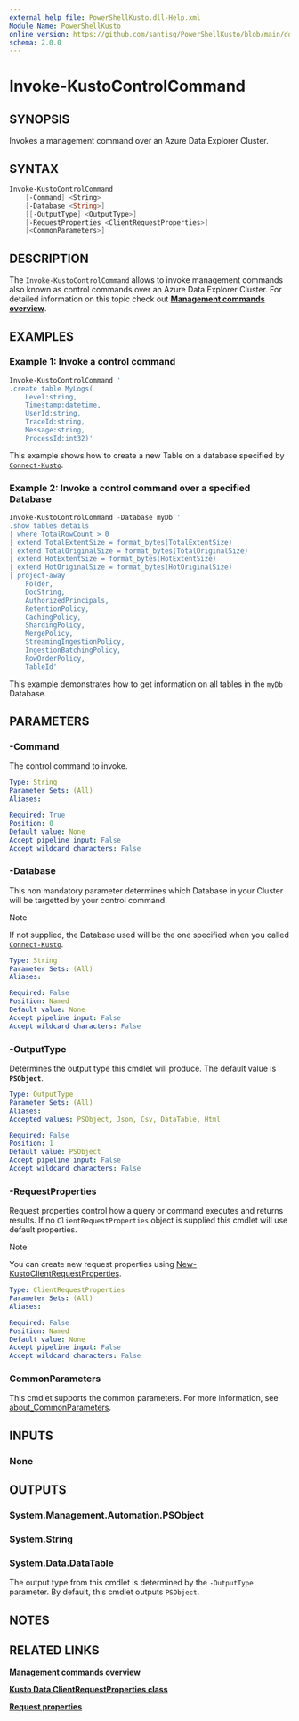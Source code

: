 ```yaml
---
external help file: PowerShellKusto.dll-Help.xml
Module Name: PowerShellKusto
online version: https://github.com/santisq/PowerShellKusto/blob/main/docs/en-US/Invoke-KustoControlCommand.md
schema: 2.0.0
---
```


# Invoke-KustoControlCommand

## SYNOPSIS

Invokes a management command over an Azure Data Explorer Cluster.

## SYNTAX

```powershell
Invoke-KustoControlCommand
    [-Command] <String>
    [-Database <String>]
    [[-OutputType] <OutputType>]
    [-RequestProperties <ClientRequestProperties>]
    [<CommonParameters>]
```

## DESCRIPTION

The `Invoke-KustoControlCommand` allows to invoke management commands also known as control commands over an Azure Data Explorer Cluster. For detailed information on this topic check out [__Management commands overview__](https://learn.microsoft.com/en-us/kusto/management/?view=microsoft-fabric).

## EXAMPLES

### Example 1: Invoke a control command

```powershell
Invoke-KustoControlCommand '
.create table MyLogs(
    Level:string,
    Timestamp:datetime,
    UserId:string,
    TraceId:string,
    Message:string,
    ProcessId:int32)'
```

This example shows how to create a new Table on a database specified by [`Connect-Kusto`](Connect-Kusto.md).

### Example 2: Invoke a control command over a specified Database

```powershell
Invoke-KustoControlCommand -Database myDb '
.show tables details
| where TotalRowCount > 0
| extend TotalExtentSize = format_bytes(TotalExtentSize)
| extend TotalOriginalSize = format_bytes(TotalOriginalSize)
| extend HotExtentSize = format_bytes(HotExtentSize)
| extend HotOriginalSize = format_bytes(HotOriginalSize)
| project-away
    Folder,
    DocString,
    AuthorizedPrincipals,
    RetentionPolicy,
    CachingPolicy,
    ShardingPolicy,
    MergePolicy,
    StreamingIngestionPolicy,
    IngestionBatchingPolicy,
    RowOrderPolicy,
    TableId'
```

This example demonstrates how to get information on all tables in the `myDb` Database.

## PARAMETERS

### -Command

The control command to invoke.

```yaml
Type: String
Parameter Sets: (All)
Aliases:

Required: True
Position: 0
Default value: None
Accept pipeline input: False
Accept wildcard characters: False
```

### -Database

This non mandatory parameter determines which Database in your Cluster will be targetted by your control command.

> [!NOTE]
>
> If not supplied, the Database used will be the one specified when you called [`Connect-Kusto`](Connect-Kusto.md).

```yaml
Type: String
Parameter Sets: (All)
Aliases:

Required: False
Position: Named
Default value: None
Accept pipeline input: False
Accept wildcard characters: False
```

### -OutputType

Determines the output type this cmdlet will produce. The default value is __`PSObject`__.

```yaml
Type: OutputType
Parameter Sets: (All)
Aliases:
Accepted values: PSObject, Json, Csv, DataTable, Html

Required: False
Position: 1
Default value: PSObject
Accept pipeline input: False
Accept wildcard characters: False
```

### -RequestProperties

Request properties control how a query or command executes and returns results. If no `ClientRequestProperties` object is supplied this cmdlet will use default properties.

> [!NOTE]
>
> You can create new request properties using [New-KustoClientRequestProperties](New-KustoClientRequestProperties.md).

```yaml
Type: ClientRequestProperties
Parameter Sets: (All)
Aliases:

Required: False
Position: Named
Default value: None
Accept pipeline input: False
Accept wildcard characters: False
```

### CommonParameters

This cmdlet supports the common parameters.
For more information, see [about_CommonParameters](http://go.microsoft.com/fwlink/?LinkID=113216).

## INPUTS

### None

## OUTPUTS

### System.Management.Automation.PSObject

### System.String

### System.Data.DataTable

The output type from this cmdlet is determined by the `-OutputType` parameter.
By default, this cmdlet outputs `PSObject`.

## NOTES

## RELATED LINKS

[__Management commands overview__](https://learn.microsoft.com/en-us/kusto/management/?view=microsoft-fabric)

[__Kusto Data ClientRequestProperties class__](https://learn.microsoft.com/en-us/kusto/api/netfx/client-request-properties?view=microsoft-fabric)

[__Request properties__](https://learn.microsoft.com/en-us/kusto/api/rest/request-properties?view=microsoft-fabric#supported-request-properties)
